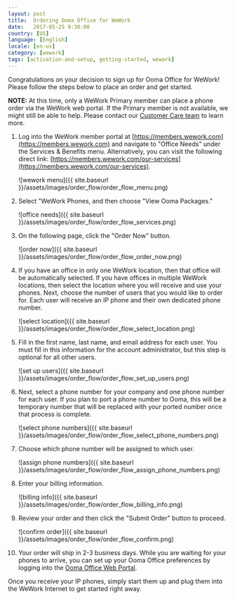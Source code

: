 ```yaml
---
layout: post
title:  Ordering Ooma Office for WeWork
date:   2017-05-25 9:30:00
country: [US]
language: [English]
locale: [en-us]
category: [wework]
tags: [activation-and-setup, getting-started, wework]
---
```


Congratulations on your decision to sign up for Ooma Office for WeWork! Please follow the steps below to place an order and get started.

**NOTE:** At this time, only a WeWork Primary member can place a phone order via the WeWork web portal. If the Primary member is not available, we might still be able to help. Please contact our [Customer Care team](us/en/contact-us) to learn more.

1. Log into the WeWork member portal at [https://members.wework.com](https://members.wework.com) and navigate to "Office Needs" under the Services & Benefits menu. Alternatively, you can visit the following direct link: [https://members.wework.com/our-services](https://members.wework.com/our-services).

   ![wework menu]({{ site.baseurl }}/assets/images/order_flow/order_flow_menu.png)

2. Select "WeWork Phones, and then choose "View Ooma Packages."

   ![office needs]({{ site.baseurl }}/assets/images/order_flow/order_flow_services.png)

3. On the following page, click the "Order Now" button.

   ![order now]({{ site.baseurl }}/assets/images/order_flow/order_flow_order_now.png)

4. If you have an office in only one WeWork location, then that office will be automatically selected. If you have offices in multiple WeWork locations, then select the location where you will receive and use your phones. Next, choose the number of users that you would like to order for. Each user will receive an IP phone and their own dedicated phone number.

   ![select location]({{ site.baseurl }}/assets/images/order_flow/order_flow_select_location.png)

5. Fill in the first name, last name, and email address for each user. You must fill in this information for the account administrator, but this step is optional for all other users.

   ![set up users]({{ site.baseurl }}/assets/images/order_flow/order_flow_set_up_users.png)

6. Next, select a phone number for your company and one phone number for each user. If you plan to port a phone number to Ooma, this will be a temporary number that will be replaced with your ported number once that process is complete.

   ![select phone numbers]({{ site.baseurl }}/assets/images/order_flow/order_flow_select_phone_numbers.png)

7. Choose which phone number will be assigned to which user.

   ![assign phone numbers]({{ site.baseurl }}/assets/images/order_flow/order_flow_assign_phone_numbers.png)

8. Enter your billing information.

   ![billing info]({{ site.baseurl }}/assets/images/order_flow/order_flow_billing_info.png)

9. Review your order and then click the "Submit Order" button to proceed.

   ![confirm order]({{ site.baseurl }}/assets/images/order_flow/order_flow_confirm.png)

10. Your order will ship in 2-3 business days. While you are waiting for your phones to arrive, you can set up your Ooma Office preferences by logging into the [Ooma Office Web Portal](/us/en/getting-started-with-ooma-office-manager). 

Once you receive your IP phones, simply start them up and plug them into the WeWork Internet to get started right away.
